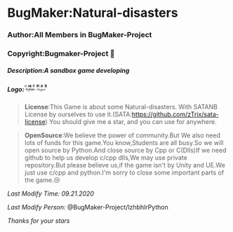 # BugMaker:Natural-disasters

### Author:All Members in BugMaker-Project

### Copyright:Bugmaker-Project :bug:

##### Description:A sandbox game developing

##### Logo:<img src=".\Resources\LogoResource\BugMaker.png" style="zoom:5%;" />

>**License**:This Game is about some Natural-disasters.   With SATANB License by ourselves to use it.(SATA:https://github.com/zTrix/sata-license) You should give me a star, and you can use for anywhere. 

>**OpenSource**:We believe the power of community.But We also need lots of funds for this game.You know,Students are all busy.So we will open source by Python.And close source by Cpp or C(Dlls)If we need github to help us develop c/cpp dlls,We may use private repository.But please believe us,if the game isn't by Unity and UE.We just use c/cpp and python.I'm sorry to close some important parts of the game.:cry:

*Last Modify Time: 09.21.2020*

*Last Modify Person:* @BugMaker-Project/lzhbhlrPython

*Thanks for your stars*
